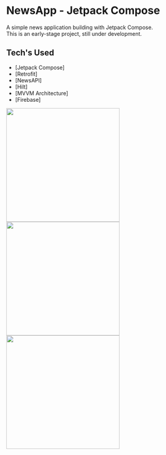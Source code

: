 # NewsApp - Jetpack Compose

A simple news application building with Jetpack Compose.  
This is an early-stage project, still under development.

## Tech's Used
- [Jetpack Compose]
- [Retrofit] 
- [NewsAPI]
- [Hilt]
- [MVVM Architecture]
- [Firebase]
  
<img src="https://github.com/user-attachments/assets/0d209e2a-7119-4cb0-99d4-494dcf6e89bf" width="300"/>
<img src="https://github.com/user-attachments/assets/20ac9391-5979-4e77-8016-56082ed22b98" width="300"/>
<img src="https://github.com/user-attachments/assets/0e07694b-3f38-40c0-923b-e028e4e5c9ba" width="300"/>


